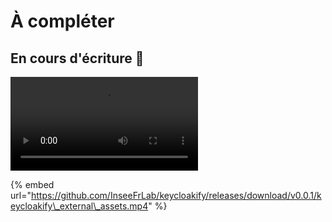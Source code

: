 # À compléter

## En cours d'écriture 🚧

![](https://minio.lab.sspcloud.fr/jgarrone/keycloakify_external_assets.mp4)



{% embed url="https://github.com/InseeFrLab/keycloakify/releases/download/v0.0.1/keycloakify\_external\_assets.mp4" %}





